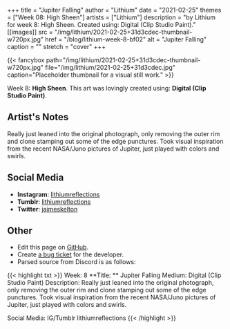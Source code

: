 +++
title =       "Jupiter Falling"
author =      "Lithium"
date =        "2021-02-25"
themes =      ["Week 08: High Sheen"]
artists =     ["Lithium"]
description = "by Lithium for week 8: High Sheen. Created using: Digital (Clip Studio Paint)."
[[images]]
      src = "/img/lithium/2021-02-25+31d3cdec-thumbnail-w720px.jpg"
      href = "/blog/lithium-week-8-bf02"
      alt = "Jupiter Falling"
      caption = ""
      stretch = "cover"
+++

{{< fancybox path="/img/lithium/2021-02-25+31d3cdec-thumbnail-w720px.jpg" file="/img/lithium/2021-02-25+31d3cdec.jpg" caption="Placeholder thumbnail for a visual still work." >}}


Week 8: **High Sheen**. This art was lovingly created using: **Digital (Clip Studio Paint)**.

## Artist's Notes

Really just leaned into the original photograph, only removing the outer rim and clone stamping out some of the edge punctures. Took visual inspiration from the recent NASA/Juno pictures of Jupiter, just played with colors and swirls.

## Social Media

- **Instagram**: <a href='https://instagram.com/lithiumreflections' target='_blank'>lithiumreflections</a>
- **Tumblr**: <a href='https://lithiumreflections.tumblr.com' target='_blank'>lithiumreflections</a>
- **Twitter**: <a href='https://twitter.com/jaimeskelton' target='_blank'>jaimeskelton</a>

## Other

- Edit this page on [GitHub](https://github.com/teaminkling/web-refresh/edit/main/content/blog/lithium-week-8-bf02.md).
- Create [a bug ticket](https://github.com/teaminkling/web-refresh/issues/new?assignees=&labels=bug&template=problem-report.md&title=) for the developer.
- Parsed source from Discord is as follows:

{{< highlight txt >}}
Week: 8
**Title:  ** Jupiter Falling
Medium: Digital (Clip Studio Paint)
Description: Really just leaned into the original photograph, only removing the outer rim and clone stamping out some of the edge punctures. Took visual inspiration from the recent NASA/Juno pictures of Jupiter, just played with colors and swirls.

Social Media: IG/Tumblr lithiumreflections
{{< /highlight >}}